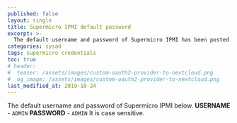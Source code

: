 ```yaml
---
published: false
layout: single
title: Supermicro IPMI default password
excerpt: >-
  The default username and password of Supermicro IPMI has been posted in this.
categories: sysad
tags: supermicro credentials
toc: true
# header:
#  teaser: /assets/images/custom-oauth2-provider-to-nextcloud.png
#  og_image: /assets/images/custom-oauth2-provider-to-nextcloud.png
last_modified_at: 2019-10-24
---
```


The default username and password of Supermicro IPMI below.
**USERNAME** -    `ADMIN`
**PASSWORD** -    `ADMIN`
It is case sensitive.  
